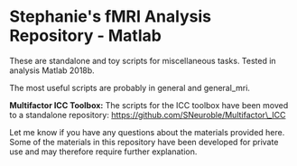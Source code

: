 # Stephanie's fMRI Analysis Repository - Matlab

These are standalone and toy scripts for miscellaneous tasks. Tested in analysis Matlab 2018b.

The most useful scripts are probably in general and general\_mri.

**Multifactor ICC Toolbox:** The scripts for the ICC toolbox have been moved to a standalone repository: <https://github.com/SNeuroble/Multifactor\_ICC>


Let me know if you have any questions about the materials provided here. Some of the materials in this repository have been developed for private use and may therefore require further explanation.



